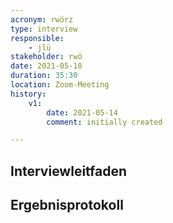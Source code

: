 ```yaml
---
acronym: rwörz
type: interview
responsible: 
    - jlü
stakeholder: rwö
date: 2021-05-10
duration: 35:30
location: Zoom-Meeting
history:
    v1:
        date: 2021-05-14
        comment: initially created

---
```

## Interviewleitfaden


## Ergebnisprotokoll
